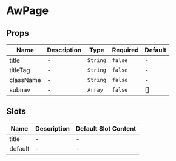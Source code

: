 # AwPage

## Props

<!-- @vuese:AwPage:props:start -->
|Name|Description|Type|Required|Default|
|---|---|---|---|---|
|title|-|`String`|`false`|-|
|titleTag|-|`String`|`false`|-|
|className|-|`String`|`false`|-|
|subnav|-|`Array`|`false`|[]|

<!-- @vuese:AwPage:props:end -->


## Slots

<!-- @vuese:AwPage:slots:start -->
|Name|Description|Default Slot Content|
|---|---|---|
|title|-|-|
|default|-|-|

<!-- @vuese:AwPage:slots:end -->


